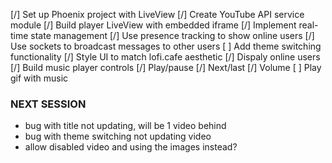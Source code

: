 [/] Set up Phoenix project with LiveView
[/] Create YouTube API service module
[/] Build player LiveView with embedded iframe
[/] Implement real-time state management
    [/] Use presence tracking to show online users
    [/] Use sockets to broadcast messages to other users
[ ] Add theme switching functionality
[/] Style UI to match lofi.cafe aesthetic
    [/] Dispaly online users
    [/] Build music player controls
        [/] Play/pause
        [/] Next/last
        [/] Volume
    [ ] Play gif with music


### NEXT SESSION
- bug with title not updating, will be 1 video behind
- bug with theme switching not updating video
- allow disabled video and using the images instead?
